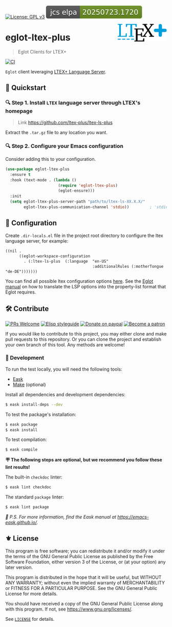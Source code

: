 [![License: GPL v3](https://img.shields.io/badge/License-GPL%20v3-blue.svg)](https://www.gnu.org/licenses/gpl-3.0)
[![JCS-ELPA](https://raw.githubusercontent.com/jcs-emacs/badges/master/elpa/v/eglot-ltex-plus.svg)](https://jcs-emacs.github.io/jcs-elpa/#/eglot-ltex-plus)

<img align="right" src="./etc/logo.png" with="115" height="55">

# eglot-ltex-plus
> Eglot Clients for LTEX+

[![CI](https://github.com/emacs-languagetool/eglot-ltex-plus/actions/workflows/test.yml/badge.svg)](https://github.com/emacs-languagetool/eglot-ltex-plus/actions/workflows/test.yml)

`Eglot` client leveraging [LTEX+ Language Server](https://github.com/ltex-plus/ltex-ls-plus).

## 💾 Quickstart

### 🔍 Step 1. Install `LTEX` language server through LTEX's homepage
> Link https://github.com/ltex-plus/ltex-ls-plus

Extract the `.tar.gz` file to any location you want.

### 🔍 Step 2. Configure your Emacs configuration

Consider adding this to your configuration.

```el
(use-package eglot-ltex-plus
  :ensure t
  :hook (text-mode . (lambda ()
                       (require 'eglot-ltex-plus)
                       (eglot-ensure)))
  :init
  (setq eglot-ltex-plus-server-path "path/to/ltex-ls-XX.X.X/"
        eglot-ltex-plus-communication-channel 'stdio))         ; 'stdio or 'tcp
```

## 🔧 Configuration

Create `.dir-locals.el` file in the project root directory to configure the ltex
language server, for example:

```elisp
((nil .
      ((eglot-workspace-configuration
        . (:ltex-ls-plus  (:language  "en-US"
                                      :additionalRules (:motherTongue "de-DE")))))))
```

You can find all possible ltex configuration options
[here](https://ltex-plus.github.io/ltex-plus/settings.html). See the
[Eglot manual](https://joaotavora.github.io/eglot/#JSONRPC-objects-in-Elisp) on
how to translate the LSP options into the property-list format that Eglot
requires.

## 🛠️ Contribute

[![PRs Welcome](https://img.shields.io/badge/PRs-welcome-brightgreen.svg)](http://makeapullrequest.com)
[![Elisp styleguide](https://img.shields.io/badge/elisp-style%20guide-purple)](https://github.com/bbatsov/emacs-lisp-style-guide)
[![Donate on paypal](https://img.shields.io/badge/paypal-donate-1?logo=paypal&color=blue)](https://www.paypal.me/jcs090218)
[![Become a patron](https://img.shields.io/badge/patreon-become%20a%20patron-orange.svg?logo=patreon)](https://www.patreon.com/jcs090218)

If you would like to contribute to this project, you may either
clone and make pull requests to this repository. Or you can
clone the project and establish your own branch of this tool.
Any methods are welcome!

### 🔬 Development

To run the test locally, you will need the following tools:

- [Eask](https://emacs-eask.github.io/)
- [Make](https://www.gnu.org/software/make/) (optional)

Install all dependencies and development dependencies:

```sh
$ eask install-deps --dev
```

To test the package's installation:

```sh
$ eask package
$ eask install
```

To test compilation:

```sh
$ eask compile
```

**🪧 The following steps are optional, but we recommend you follow these lint results!**

The built-in `checkdoc` linter:

```sh
$ eask lint checkdoc
```

The standard `package` linter:

```sh
$ eask lint package
```

*📝 P.S. For more information, find the Eask manual at https://emacs-eask.github.io/.*

## ⚜️ License

This program is free software; you can redistribute it and/or modify
it under the terms of the GNU General Public License as published by
the Free Software Foundation, either version 3 of the License, or
(at your option) any later version.

This program is distributed in the hope that it will be useful,
but WITHOUT ANY WARRANTY; without even the implied warranty of
MERCHANTABILITY or FITNESS FOR A PARTICULAR PURPOSE.  See the
GNU General Public License for more details.

You should have received a copy of the GNU General Public License
along with this program.  If not, see <https://www.gnu.org/licenses/>.

See [`LICENSE`](./LICENSE) for details.
